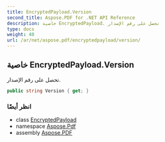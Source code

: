 ```yaml
---
title: EncryptedPayload.Version
second_title: Aspose.PDF for .NET API Reference
description: خاصية EncryptedPayload. تحصل على رقم الإصدار
type: docs
weight: 40
url: /ar/net/aspose.pdf/encryptedpayload/version/
---
```

## خاصية EncryptedPayload.Version

تحصل على رقم الإصدار.

```csharp
public string Version { get; }
```

### انظر أيضًا

* class [EncryptedPayload](../)
* namespace [Aspose.Pdf](../../../aspose.pdf/)
* assembly [Aspose.PDF](../../../)